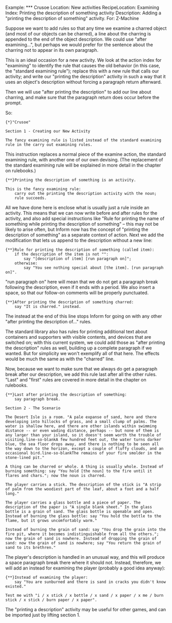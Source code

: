 Example: *** Crusoe
Location: New activities
RecipeLocation: Examining
Index: Printing the description of something activity
Description: Adding a "printing the description of something" activity.
For: Z-Machine

  
Suppose we want to add rules so that any time we examine a charred object (and most of our objects can be charred), a line about the charring is appended to the end of the object description. We could use "after examining...", but perhaps we would prefer for the sentence about the charring not to appear in its own paragraph.

  
This is an ideal occasion for a new activity. We look at the action index for "examining" to identify the rule that causes the old behavior (in this case, the "standard examining rule"); replace this with a new rule that calls our activity; and write our "printing the description" activity in such a way that it uses an object's description without forcing a paragraph return afterward.

  
Then we will use "after printing the description" to add our line about charring, and make sure that the paragraph return does occur before the prompt.

  
So:

  

``` inform7
{*}"Crusoe"

Section 1 - Creating our New Activity

The fancy examining rule is listed instead of the standard examining rule in the carry out examining rules.
```

  
This instruction replaces a normal piece of the examine action, the standard examining rule, with another one of our own devising. (The replacement of the standard examining rule will be explained in more detail in the chapter on rulebooks.)

  

``` inform7
{**}Printing the description of something is an activity.

This is the fancy examining rule:
	carry out the printing the description activity with the noun;
	rule succeeds.
```

  
All we have done here is enclose what is usually just a rule inside an activity. This means that we can now write before and after rules for the activity, and also add special instructions like "Rule for printing the name of something while printing the description of something" – this may not be likely to arise often, but Inform now has the concept of "printing the description of something" as a separate context of action. Next we add the modification that lets us append to the description without a new line:

  

``` inform7
{**}Rule for printing the description of something (called item):
	if the description of the item is not "":
		say "[description of item] [run paragraph on]";
	otherwise:
		say "You see nothing special about [the item]. [run paragraph on]".
```

  
"run paragraph on" here will mean that we do not get a paragraph break following the description, even if it ends with a period. We also insert a space, so that our follow-on comments will be properly punctuated.

  

``` inform7
{**}After printing the description of something charred:
	say "It is charred." instead.
```

  
The instead at the end of this line stops Inform for going on with any other "after printing the description of..." rules.

  
The standard library also has rules for printing additional text about containers and supporters with visible contents, and devices that are switched on; with this current system, we could add those as "after printing the description" rules as well, building up a complete paragraph if we wanted. But for simplicity we won't exemplify all of that here. The effects would be much the same as with the "charred" line.

  
Now, because we want to make sure that we always do get a paragraph break after our description, we add this rule last after all the other rules. "Last" and "first" rules are covered in more detail in the chapter on rulebooks.

  

``` inform7
{**}Last after printing the description of something:
	say paragraph break.

Section 2 - The Scenario

The Desert Isle is a room. "A pale expanse of sand, here and there developing into hillocks of grass, and a small clump of palms. The water is shallow here, and there are other islands within swimming distance -- or even wading distance, perhaps -- but none of them is any larger than your island, so it doesn't seem worth the trouble of visiting.line-so-blankA few hundred feet out, the water turns darker blue, the sea floor drops away, and there is nothing to be seen all the way down to the horizon, except a couple of fluffy clouds, and an occasional bird.line-so-blankThe remains of your fire smolder in the stone-lined pit."

A thing can be charred or whole. A thing is usually whole. Instead of burning something: say "You hold [the noun] to the fire until it flares and chars."; now the noun is charred.

The player carries a stick. The description of the stick is "A strip of palm from the woodiest part of the leaf, about a foot and a half long."

The player carries a glass bottle and a piece of paper. The description of the paper is "A single blank sheet." In the glass bottle is a grain of sand. The glass bottle is openable and open. Instead of burning the glass bottle: say "You hold the bottle to the flame, but it grows uncomfortably warm."

Instead of burning the grain of sand: say "You drop the grain into the fire pit, where it becomes indistinguishable from all the others."; now the grain of sand is nowhere. Instead of dropping the grain of sand: now the grain of sand is nowhere; say "You return the grain of sand to its brethren."
```

  
The player's description is handled in an unusual way, and this will produce a space paragraph break there where it should not. Instead, therefore, we will add an instead for examining the player (probably a good idea anyway):

  

``` inform7
{**}Instead of examining the player:
	say "You are sunburned and there is sand in cracks you didn't know existed."

Test me with "i / x stick / x bottle / x sand / x paper / x me / burn stick / x stick / burn paper / x paper".
```

  
The "printing a description" activity may be useful for other games, and can be imported just by lifting section 1.

